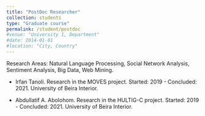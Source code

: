 ```yaml
---
title: "PostDoc Researcher"
collection: students
type: "Graduate course"
permalink: /student/postdoc
#venue: "University 1, Department"
#date: 2014-01-01
#location: "City, Country"
---
```

Research Areas: Natural Language Processing, Social Network Analysis, Sentiment Analysis, Big Data, Web Mining.

* Irfan Tanoli. Research in the MOVES project. Started: 2019 - Concluded: 2021. University of Beira Interior.

* Abdullatif A. Abolohom. Research in the HULTIG-C project. Started: 2019 - Concluded: 2021. University of Beira Interior.